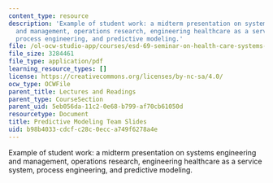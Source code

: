 ```yaml
---
content_type: resource
description: 'Example of student work: a midterm presentation on systems engineering
  and management, operations research, engineering healthcare as a service system,
  process engineering, and predictive modeling.'
file: /ol-ocw-studio-app/courses/esd-69-seminar-on-health-care-systems-innovation-fall-2010/b98b4033cdcfc28c0ecca749f6278a4e_MITESD_69F10_prmdlng_mdtrm.pdf
file_size: 3284461
file_type: application/pdf
learning_resource_types: []
license: https://creativecommons.org/licenses/by-nc-sa/4.0/
ocw_type: OCWFile
parent_title: Lectures and Readings
parent_type: CourseSection
parent_uid: 5eb056da-11c2-0e68-b799-af70cb61050d
resourcetype: Document
title: Predictive Modeling Team Slides
uid: b98b4033-cdcf-c28c-0ecc-a749f6278a4e
---
```

Example of student work: a midterm presentation on systems engineering and management, operations research, engineering healthcare as a service system, process engineering, and predictive modeling.